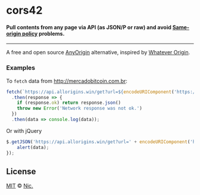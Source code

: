 # cors42
#### Pull contents from any page via API (as JSON/P or raw) and avoid [Same-origin policy](https://en.wikipedia.org/wiki/Same-origin_policy) problems.

----

A free and open source [AnyOrigin](https://web.archive.org/web/20180807170914/http://anyorigin.com/) alternative, inspired by [Whatever Origin](http://WhateverOrigin.org).

### Examples

To `fetch` data from http://mercadobitcoin.com.br:

```js
fetch(`https://api.allorigins.win/get?url=${encodeURIComponent('https://www.mercadobitcoin.com.br/api/ticker/')}`)
  .then(response => {
    if (response.ok) return response.json()
    throw new Error('Network response was not ok.')
  })
  .then(data => console.log(data));
```

Or with jQuery

```js
$.getJSON('https://api.allorigins.win/get?url=' + encodeURIComponent('https://www.mercadobitcoin.com.br/api/ticker/'), function(data){
    alert(data);
});
```

## License

[MIT](LICENSE) © [Nic.](http://ndev.cf)
